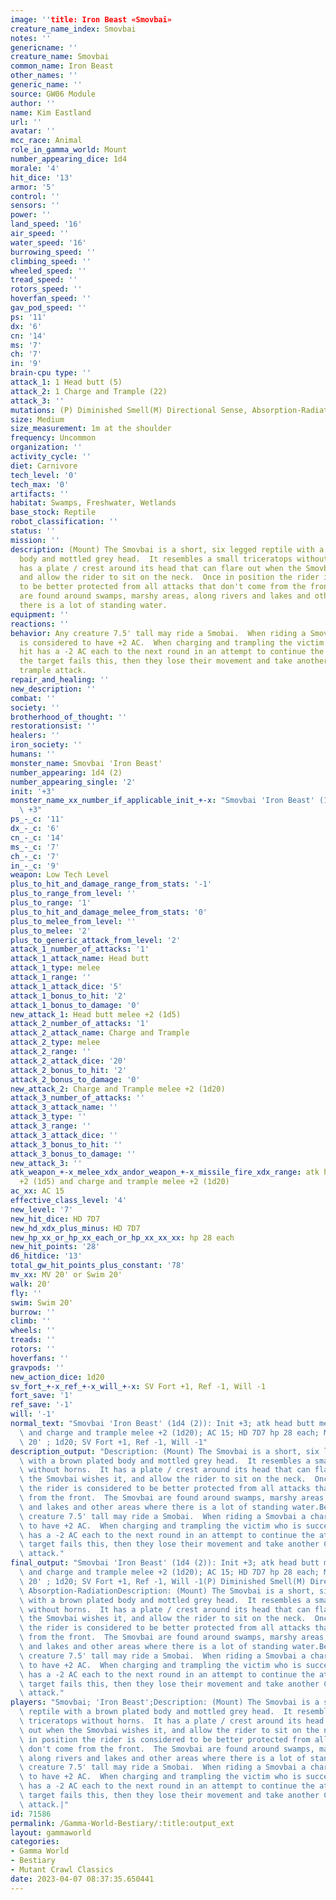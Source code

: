 ```yaml
---
image: ''title: Iron Beast «Smovbai»
creature_name_index: Smovbai
notes: ''
genericname: ''
creature_name: Smovbai
common_name: Iron Beast
other_names: ''
generic_name: ''
source: GW06 Module
author: ''
name: Kim Eastland
url: ''
avatar: ''
mcc_race: Animal
role_in_gamma_world: Mount
number_appearing_dice: 1d4
morale: '4'
hit_dice: '13'
armor: '5'
control: ''
sensors: ''
power: ''
land_speed: '16'
air_speed: ''
water_speed: '16'
burrowing_speed: ''
climbing_speed: ''
wheeled_speed: ''
tread_speed: ''
rotors_speed: ''
hoverfan_speed: ''
gav_pod_speed: ''
ps: '11'
dx: '6'
cn: '14'
ms: '7'
ch: '7'
in: '9'
brain-cpu type: ''
attack_1: 1 Head butt (5)
attack_2: 1 Charge and Trample (22)
attack_3: ''
mutations: (P) Diminished Smell(M) Directional Sense, Absorption-Radiation
size: Medium
size_measurement: 1m at the shoulder
frequency: Uncommon
organization: ''
activity_cycle: ''
diet: Carnivore
tech_level: '0'
tech_max: '0'
artifacts: ''
habitat: Swamps, Freshwater, Wetlands
base_stock: Reptile
robot_classification: ''
status: ''
mission: ''
description: (Mount) The Smovbai is a short, six legged reptile with a brown plated
  body and mottled grey head.  It resembles a small triceratops without horns.  It
  has a plate / crest around its head that can flare out when the Smovbai wishes it,
  and allow the rider to sit on the neck.  Once in position the rider is considered
  to be better protected from all attacks that don't come from the front.  The Smovbai
  are found around swamps, marshy areas, along rivers and lakes and other areas where
  there is a lot of standing water.
equipment: ''
reactions: ''
behavior: Any creature 7.5' tall may ride a Smobai.  When riding a Smovbai a character
  is considered to have +2 AC.  When charging and trampling the victim who is successfully
  hit has a -2 AC each to the next round in an attempt to continue the attack.  If
  the target fails this, then they lose their movement and take another Charge and
  trample attack.
repair_and_healing: ''
new_description: ''
combat: ''
society: ''
brotherhood_of_thought: ''
restorationsist: ''
healers: ''
iron_society: ''
humans: ''
monster_name: Smovbai 'Iron Beast'
number_appearing: 1d4 (2)
number_appearing_single: '2'
init: '+3'
monster_name_xx_number_if_applicable_init_+-x: "Smovbai 'Iron Beast' (1d4 (2)): Init\
  \ +3"
ps_-_c: '11'
dx_-_c: '6'
cn_-_c: '14'
ms_-_c: '7'
ch_-_c: '7'
in_-_c: '9'
weapon: Low Tech Level
plus_to_hit_and_damage_range_from_stats: '-1'
plus_to_range_from_level: ''
plus_to_range: '1'
plus_to_hit_and_damage_melee_from_stats: '0'
plus_to_melee_from_level: ''
plus_to_melee: '2'
plus_to_generic_attack_from_level: '2'
attack_1_number_of_attacks: '1'
attack_1_attack_name: Head butt
attack_1_type: melee
attack_1_range: ''
attack_1_attack_dice: '5'
attack_1_bonus_to_hit: '2'
attack_1_bonus_to_damage: '0'
new_attack_1: Head butt melee +2 (1d5)
attack_2_number_of_attacks: '1'
attack_2_attack_name: Charge and Trample
attack_2_type: melee
attack_2_range: ''
attack_2_attack_dice: '20'
attack_2_bonus_to_hit: '2'
attack_2_bonus_to_damage: '0'
new_attack_2: Charge and Trample melee +2 (1d20)
attack_3_number_of_attacks: ''
attack_3_attack_name: ''
attack_3_type: ''
attack_3_range: ''
attack_3_attack_dice: ''
attack_3_bonus_to_hit: ''
attack_3_bonus_to_damage: ''
new_attack_3: ''
atk_weapon_+-x_melee_xdx_andor_weapon_+-x_missile_fire_xdx_range: atk head butt melee
  +2 (1d5) and charge and trample melee +2 (1d20)
ac_xx: AC 15
effective_class_level: '4'
new_level: '7'
new_hit_dice: HD 7D7
new_hd_xdx_plus_minus: HD 7D7
new_hp_xx_or_hp_xx_each_or_hp_xx_xx_xx: hp 28 each
new_hit_points: '28'
d6_hitdice: '13'
total_gw_hit_points_plus_constant: '78'
mv_xx: MV 20' or Swim 20'
walk: 20'
fly: ''
swim: Swim 20'
burrow: ''
climb: ''
wheels: ''
treads: ''
rotors: ''
hoverfans: ''
gravpods: ''
new_action_dice: 1d20
sv_fort_+-x_ref_+-x_will_+-x: SV Fort +1, Ref -1, Will -1
fort_save: '1'
ref_save: '-1'
will: '-1'
normal_text: "Smovbai 'Iron Beast' (1d4 (2)): Init +3; atk head butt melee +2 (1d5)\
  \ and charge and trample melee +2 (1d20); AC 15; HD 7D7 hp 28 each; MV 20' or Swim\
  \ 20' ; 1d20; SV Fort +1, Ref -1, Will -1"
description_output: "Description: (Mount) The Smovbai is a short, six legged reptile\
  \ with a brown plated body and mottled grey head.  It resembles a small triceratops\
  \ without horns.  It has a plate / crest around its head that can flare out when\
  \ the Smovbai wishes it, and allow the rider to sit on the neck.  Once in position\
  \ the rider is considered to be better protected from all attacks that don't come\
  \ from the front.  The Smovbai are found around swamps, marshy areas, along rivers\
  \ and lakes and other areas where there is a lot of standing water.Behavior:Any\
  \ creature 7.5' tall may ride a Smobai.  When riding a Smovbai a character is considered\
  \ to have +2 AC.  When charging and trampling the victim who is successfully hit\
  \ has a -2 AC each to the next round in an attempt to continue the attack.  If the\
  \ target fails this, then they lose their movement and take another Charge and trample\
  \ attack."
final_output: "Smovbai 'Iron Beast' (1d4 (2)): Init +3; atk head butt melee +2 (1d5)\
  \ and charge and trample melee +2 (1d20); AC 15; HD 7D7 hp 28 each; MV 20' or Swim\
  \ 20' ; 1d20; SV Fort +1, Ref -1, Will -1(P) Diminished Smell(M) Directional Sense,\
  \ Absorption-RadiationDescription: (Mount) The Smovbai is a short, six legged reptile\
  \ with a brown plated body and mottled grey head.  It resembles a small triceratops\
  \ without horns.  It has a plate / crest around its head that can flare out when\
  \ the Smovbai wishes it, and allow the rider to sit on the neck.  Once in position\
  \ the rider is considered to be better protected from all attacks that don't come\
  \ from the front.  The Smovbai are found around swamps, marshy areas, along rivers\
  \ and lakes and other areas where there is a lot of standing water.Behavior:Any\
  \ creature 7.5' tall may ride a Smobai.  When riding a Smovbai a character is considered\
  \ to have +2 AC.  When charging and trampling the victim who is successfully hit\
  \ has a -2 AC each to the next round in an attempt to continue the attack.  If the\
  \ target fails this, then they lose their movement and take another Charge and trample\
  \ attack."
players: "Smovbai; 'Iron Beast';Description: (Mount) The Smovbai is a short, six legged\
  \ reptile with a brown plated body and mottled grey head.  It resembles a small\
  \ triceratops without horns.  It has a plate / crest around its head that can flare\
  \ out when the Smovbai wishes it, and allow the rider to sit on the neck.  Once\
  \ in position the rider is considered to be better protected from all attacks that\
  \ don't come from the front.  The Smovbai are found around swamps, marshy areas,\
  \ along rivers and lakes and other areas where there is a lot of standing water.Behavior:Any\
  \ creature 7.5' tall may ride a Smobai.  When riding a Smovbai a character is considered\
  \ to have +2 AC.  When charging and trampling the victim who is successfully hit\
  \ has a -2 AC each to the next round in an attempt to continue the attack.  If the\
  \ target fails this, then they lose their movement and take another Charge and trample\
  \ attack.|"
id: 71586
permalink: /Gamma-World-Bestiary/:title:output_ext
layout: gammaworld
categories:
- Gamma World
- Bestiary
- Mutant Crawl Classics
date: 2023-04-07 08:37:35.650441
---
```

